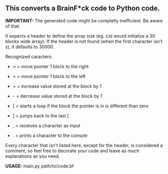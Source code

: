 ## This converts a BrainF*ck code to Python code.

**IMPORTANT:** The generated code might be completly inefficient. Be aware of that.

It expects a header to define the array size (eg. `$30` would initialize a 30 blocks wide array). If the header is not found (when the first character isn't `$`), it defaults to 30000.

Recognized caracters: 

+ \> = move pointer 1 block to the right

+ < = move pointer 1 block to the left

+ \+ = increase value stored at the block by 1

+ \- = decrease value stored at the block by 1

+ [ = starts a loop if the block the pointer is in is different than zero

+ ] = jumps back to the last [

+ , = receives a character as input

+ . = prints a character to the console

Every character that isn't listed here, except for the header, is considered a comment, so feel free to decorate your code and leave as much explanations as you need.

**USAGE:** main.py path/to/code.bf
